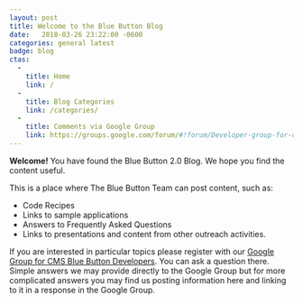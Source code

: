```yaml
---
layout: post
title: Welcome to the Blue Button Blog 
date:   2018-03-26 23:22:00 -0600
categories: general latest
badge: blog
ctas:
  - 
    title: Home
    link: /
  - 
    title: Blog Categories
    link: /categories/
  -
    title: Comments via Google Group
    link: https://groups.google.com/forum/#!forum/Developer-group-for-cms-blue-button-api
---
```

**Welcome!** You have found the Blue Button 2.0 Blog. We hope you find the content useful.

This is a place where The Blue Button Team can post content, such as: 

- Code Recipes 
- Links to sample applications
- Answers to Frequently Asked Questions
- Links to presentations and content from other outreach activities.

If you are interested in particular topics please register with our 
<a href="https://groups.google.com/forum/#!forum/Developer-group-for-cms-blue-button-api" target="_blank">Google Group for CMS Blue Button Developers</a>.
You can ask a question there. Simple answers we may provide directly to the Google Group but for more
complicated answers you may find us posting information here and linking to it in a response in the Google Group.

